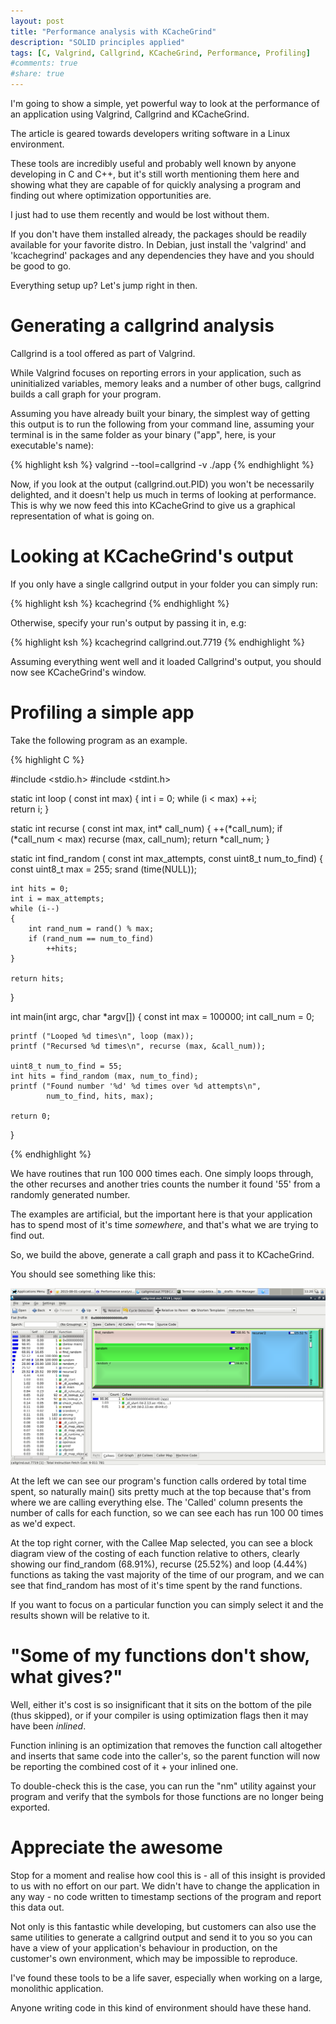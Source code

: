 ```yaml
---
layout: post
title: "Performance analysis with KCacheGrind"
description: "SOLID principles applied"
tags: [C, Valgrind, Callgrind, KCacheGrind, Performance, Profiling]
#comments: true
#share: true
---
```


I'm going to show a simple, yet powerful way to look 
at the performance of an application using Valgrind, Callgrind and
KCacheGrind.

The article is geared towards developers writing software in a Linux environment. 

These tools are incredibly useful and probably well known by anyone
developing in C and C++, but it's still worth mentioning them here and
showing what they are capable of for quickly analysing a program and 
finding out where optimization opportunities are.

I just had to use them recently and would be lost without them.

If you don't have them installed already, the packages should be readily
available for your favorite distro. In Debian, just install the 
'valgrind' and 'kcachegrind' packages and any dependencies they have
and you should be good to go.

Everything setup up? Let's jump right in then.

# Generating a callgrind analysis

Callgrind is a tool offered as part of Valgrind.

While Valgrind focuses on reporting errors in your application, such as
uninitialized variables, memory leaks and a number of other bugs, callgrind
builds a call graph for your program.

Assuming you have already built your binary, the simplest way of
getting this output is to run the following from your command line,
assuming your terminal is in the same folder as your binary ("app", 
here, is your executable's name):

{% highlight ksh %}
valgrind --tool=callgrind -v ./app
{% endhighlight %}

Now, if you look at the output (callgrind.out.PID) you won't be necessarily delighted, and it
doesn't help us much in terms of looking at performance. This is why we
now feed this into KCacheGrind to give us a graphical representation of
what is going on.

# Looking at KCacheGrind's output

If you only have a single callgrind output in your folder you can simply run:

{% highlight ksh %}
kcachegrind
{% endhighlight %}

Otherwise, specify your run's output by passing it in, e.g:

{% highlight ksh %}
kcachegrind callgrind.out.7719
{% endhighlight %}

Assuming everything went well and it loaded Callgrind's output, you
should now see KCacheGrind's window.

# Profiling a simple app

Take the following program as an example.

{% highlight C %}

#include <stdio.h>
#include <stdint.h>

static int loop (
    const int max)
{
    int i = 0;
    while (i < max)
        ++i;    
    return i;
}

static int recurse (
    const int max,
    int* call_num)
{
    ++(*call_num);
    if (*call_num < max)
        recurse (max, call_num);
    return *call_num;
}

static int find_random (
    const int     max_attempts,
    const uint8_t num_to_find)
{
    const uint8_t max = 255;
    srand (time(NULL));
    
    int hits = 0;
    int i = max_attempts;
    while (i--)
    {
        int rand_num = rand() % max;
        if (rand_num == num_to_find)
            ++hits;
    }
    
    return hits;
}

int main(int argc, char *argv[])
{
    const int max = 100000;
    int call_num = 0;
    
    printf ("Looped %d times\n", loop (max));
    printf ("Recursed %d times\n", recurse (max, &call_num));
    
    uint8_t num_to_find = 55;
    int hits = find_random (max, num_to_find);
    printf ("Found number '%d' %d times over %d attempts\n",
            num_to_find, hits, max);

    return 0;
}

{% endhighlight %}

We have routines that run 100 000 times each. One simply loops through,
the other recurses and another tries counts the number it found '55' 
from a randomly generated number.

The examples are artificial, but the important here is that your application
has to spend most of it's time *somewhere*, and that's what we are trying 
to find out.

So, we build the above, generate a call graph and pass it to KCacheGrind.

You should see something like this:

![KCacheGrind screenshot](/img/kcachegrind/kcachegrind.png)

At the left we can see our program's function calls ordered by total 
time spent, so naturally main() sits pretty much at the top because
that's from where we are calling everything else.
The 'Called' column presents the number of calls for each function, so
we can see each has run 100 00 times as we'd expect.

At the top right corner, with the Callee Map selected, you can see a
block diagram view of the costing of each function relative to others,
clearly showing our find_random (68.91%), recurse (25.52%) and
loop (4.44%) functions as taking the vast majority of the time of our
program, and we can see that find_random has most of it's time spent by the rand
functions.

If you want to focus on a particular function you can simply select it 
and the results shown will be relative to it.

# "Some of my functions don't show, what gives?"

Well, either it's cost is so insignificant that it sits on the bottom
of the pile (thus skipped), or if your compiler is using optimization
flags then it may have been *inlined*.

Function inlining is an optimization that removes the function call 
altogether and inserts that same code into the caller's, so the parent
function will now be reporting the combined cost of it + your inlined one.

To double-check this is the case, you can run the "nm" utility against
your program and verify that the symbols for those functions are no longer being
exported.

# Appreciate the awesome

Stop for a moment and realise how cool this is - all of this 
insight is provided to us with no effort on our part. We didn't have to change
the application in any way - no code written to timestamp sections of the 
program and report this data out.

Not only is this fantastic while developing, but customers can also use
the same utilities to generate a callgrind output and send it to you 
so you can have a view of your application's behaviour in production,
on the customer's own environment, which may be impossible to reproduce.

I've found these tools to be a life saver, especially when working on a large,
monolithic application. 

Anyone writing code in this kind of environment should have these hand.
